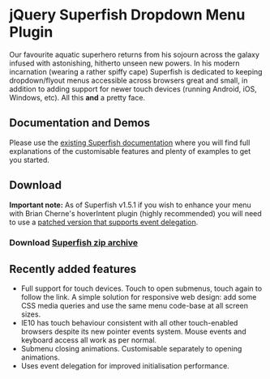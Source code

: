 # jQuery Superfish Dropdown Menu Plugin

Our favourite aquatic superhero returns from his sojourn across the galaxy infused with astonishing, hitherto unseen new powers. In his modern incarnation (wearing a rather spiffy cape) Superfish is dedicated to keeping dropdown/flyout menus accessible across browsers great and small, in addition to adding support for newer touch devices (running Android, iOS, Windows, etc). All this **and** a pretty face.

## Documentation and Demos

Please use the [existing Superfish documentation](http://users.tpg.com.au/j_birch/plugins/superfish/) where you will find full explanations of the customisable features and plenty of examples to get you started.

## Download

**Important note:** As of Superfish v1.5.1 if you wish to enhance your menu with Brian Cherne's hoverIntent plugin (highly recommended) you will need to use a [patched version that supports event delegation](https://github.com/joeldbirch/onHoverIntent).

### Download [Superfish zip archive](https://github.com/joeldbirch/superfish/archive/master.zip)

## Recently added features

- Full support for touch devices. Touch to open submenus, touch again to follow the link. A simple solution for responsive web design: add some CSS media queries and use the same menu code-base at all screen sizes.
- IE10 has touch behaviour consistent with all other touch-enabled browsers despite its new pointer events system. Mouse events and keyboard access all work as per normal.
- Submenu closing animations. Customisable separately to opening animations.
- Uses event delegation for improved initialisation performance.